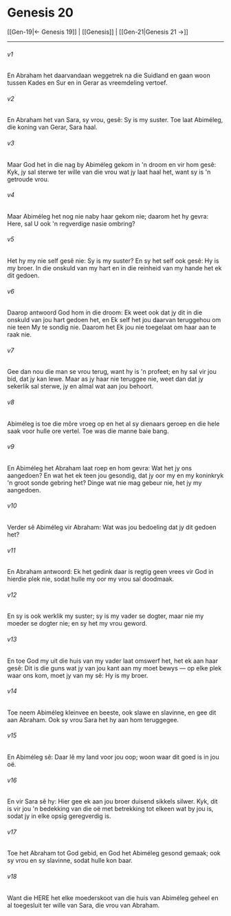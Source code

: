 # Genesis 20

[[Gen-19|← Genesis 19]] | [[Genesis]] | [[Gen-21|Genesis 21 →]]
***

###### v1
En Abraham het daarvandaan weggetrek na die Suidland en gaan woon tussen Kades en Sur en in Gerar as vreemdeling vertoef. 
###### v2
En Abraham het van Sara, sy vrou, gesê: Sy is my suster. Toe laat Abiméleg, die koning van Gerar, Sara haal. 
###### v3
Maar God het in die nag by Abiméleg gekom in 'n droom en vir hom gesê: Kyk, jy sal sterwe ter wille van die vrou wat jy laat haal het, want sy is 'n getroude vrou. 
###### v4
Maar Abiméleg het nog nie naby haar gekom nie; daarom het hy gevra: Here, sal U ook 'n regverdige nasie ombring? 
###### v5
Het hy my nie self gesê nie: Sy is my suster? En sy het self ook gesê: Hy is my broer. In die onskuld van my hart en in die reinheid van my hande het ek dit gedoen. 
###### v6
Daarop antwoord God hom in die droom: Ek weet ook dat jy dit in die onskuld van jou hart gedoen het, en Ek self het jou daarvan teruggehou om nie teen My te sondig nie. Daarom het Ek jou nie toegelaat om haar aan te raak nie. 
###### v7
Gee dan nou die man se vrou terug, want hy is 'n profeet; en hy sal vir jou bid, dat jy kan lewe. Maar as jy haar nie teruggee nie, weet dan dat jy sekerlik sal sterwe, jy en almal wat aan jou behoort. 
###### v8
Abiméleg is toe die môre vroeg op en het al sy dienaars geroep en die hele saak voor hulle ore vertel. Toe was die manne baie bang. 
###### v9
En Abiméleg het Abraham laat roep en hom gevra: Wat het jy ons aangedoen? En wat het ek teen jou gesondig, dat jy oor my en my koninkryk 'n groot sonde gebring het? Dinge wat nie mag gebeur nie, het jy my aangedoen. 
###### v10
Verder sê Abiméleg vir Abraham: Wat was jou bedoeling dat jy dit gedoen het? 
###### v11
En Abraham antwoord: Ek het gedink daar is regtig geen vrees vir God in hierdie plek nie, sodat hulle my oor my vrou sal doodmaak. 
###### v12
En sy is ook werklik my suster; sy is my vader se dogter, maar nie my moeder se dogter nie; en sy het my vrou geword. 
###### v13
En toe God my uit die huis van my vader laat omswerf het, het ek aan haar gesê: Dit is die guns wat jy van jou kant aan my moet bewys — op elke plek waar ons kom, moet jy van my sê: Hy is my broer. 
###### v14
Toe neem Abiméleg kleinvee en beeste, ook slawe en slavinne, en gee dit aan Abraham. Ook sy vrou Sara het hy aan hom teruggegee. 
###### v15
En Abiméleg sê: Daar lê my land voor jou oop; woon waar dit goed is in jou oë. 
###### v16
En vir Sara sê hy: Hier gee ek aan jou broer duisend sikkels silwer. Kyk, dit is vir jou 'n bedekking van die oë met betrekking tot elkeen wat by jou is, sodat jy in elke opsig geregverdig is. 
###### v17
Toe het Abraham tot God gebid, en God het Abiméleg gesond gemaak; ook sy vrou en sy slavinne, sodat hulle kon baar. 
###### v18
Want die HERE het elke moederskoot van die huis van Abiméleg geheel en al toegesluit ter wille van Sara, die vrou van Abraham. 
